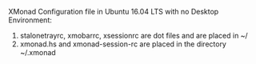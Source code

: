 XMonad Configuration file in Ubuntu 16.04 LTS with no Desktop Environment:
1. stalonetrayrc, xmobarrc, xsessionrc are dot files and are placed in ~/
2. xmonad.hs and xmonad-session-rc are placed in the directory ~/.xmonad
